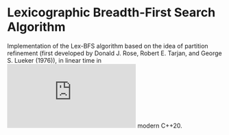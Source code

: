 # Lexicographic Breadth-First Search Algorithm

Implementation of the Lex-BFS algorithm based on the idea of partition refinement (first developed by Donald J. Rose, Robert E. Tarjan, and George S. Lueker (1976)), in linear time in ![](https://latex.codecogs.com/png.latex?%5Cdpi%7B100%7D%20G%20%3D%20%28V%2C%20E%29) modern C++20.
